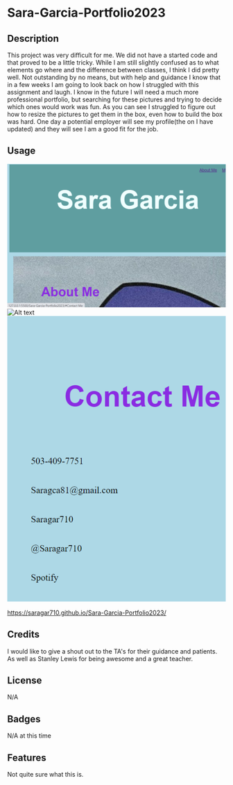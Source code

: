 # Sara-Garcia-Portfolio2023

## Description
This project was very difficult for me. We did not have a started code and that proved to be a little tricky. While I am still slightly confused as to what elements go where and the difference between classes, I think I did pretty well. Not outstanding by no means, but with help and guidance I know that in a few weeks I am going to look back on how I struggled with this assignment and laugh. I know in the future I will need a much more professional portfolio, but searching for these pictures and trying to decide which ones would work was fun. As you can see I struggled to figure out how to resize the pictures to get them in the box, even how to build the box was hard. One day a potential employer will see my profile(the on I have updated) and they will see I am a good fit for the job. 

## Usage
![Alt text](image.png)
![Alt text](image-2.png)
![Alt text](image-3.png)

https://saragar710.github.io/Sara-Garcia-Portfolio2023/

## Credits
I would like to give a shout out to the TA's for their guidance and patients. As well as Stanley Lewis for being awesome and a great teacher. 

## License
N/A

## Badges
N/A at this time

## Features
Not quite sure what this is.

